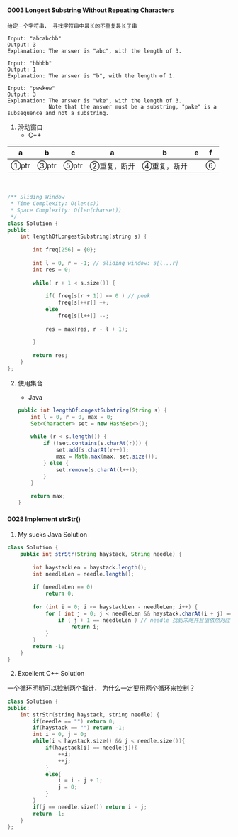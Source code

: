 #### 0003 Longest Substring Without Repeating Characters

```
给定一个字符串， 寻找字符串中最长的不重复最长子串

Input: "abcabcbb"
Output: 3 
Explanation: The answer is "abc", with the length of 3. 

Input: "bbbbb"
Output: 1
Explanation: The answer is "b", with the length of 1.

Input: "pwwkew"
Output: 3
Explanation: The answer is "wke", with the length of 3. 
             Note that the answer must be a substring, "pwke" is a subsequence and not a substring.
```



1. 滑动窗口
   * C++

| a    | b    | c    | a           | b           | e    | f    |
| ---- | ---- | ---- | ----------- | ----------- | ---- | ---- |
| ①ptr | ③ptr | ⑤ptr | ②重复，断开 | ④重复，断开 |      | ⑥    |

​	

```c++
/** Sliding Window
 * Time Complexity: O(len(s))
 * Space Complexity: O(len(charset))
 */
class Solution {
public:
    int lengthOfLongestSubstring(string s) {
        
        int freq[256] = {0};
        
        int l = 0, r = -1; // sliding window: s[l...r]
        int res = 0;
        
        while( r + 1 < s.size()) { 
            
            if( freq[s[r + 1]] == 0 ) // peek
                freq[s[++r]] ++;
            else
                freq[s[l++]] --;
            
            res = max(res, r - l + 1);
                
        }
        
        return res; 
    }
};
```



2. 使用集合

   * Java

   ```java
   public int lengthOfLongestSubstring(String s) {
       int l = 0, r = 0, max = 0;
       Set<Character> set = new HashSet<>();
       
       while (r < s.length()) {
           if (!set.contains(s.charAt(r))) {
               set.add(s.charAt(r++));
               max = Math.max(max, set.size());
           } else {
               set.remove(s.charAt(l++));
           }
       }
       
       return max;
   }
   ```

   

#### 0028 Implement strStr()

1. My sucks Java Solution

```java
class Solution {
    public int strStr(String haystack, String needle) {
        
        int haystackLen = haystack.length();
        int needleLen = needle.length();
        
        if (needleLen == 0)
            return 0;
        
        for (int i = 0; i <= haystackLen - needleLen; i++) {
            for ( int j = 0; j < needleLen && haystack.charAt(i + j) == needle.charAt(j); j++) {
                if ( j + 1 == needleLen ) // needle 找到末尾并且值依然对应
                    return i;
            }       
        }
        return -1;
    }
}
```

2. Excellent C++  Solution

一个循环明明可以控制两个指针， 为什么一定要用两个循环来控制？

```c++
class Solution {
public:
    int strStr(string haystack, string needle) {
        if(needle == "") return 0;
        if(haystack == "") return -1;
        int i = 0, j = 0;
        while(i < haystack.size() && j < needle.size()){
            if(haystack[i] == needle[j]){
                ++i;
                ++j;
            }
            else{
                i = i - j + 1;
                j = 0;
            }
        }
        if(j == needle.size()) return i - j;
        return -1;
    }
};
```

